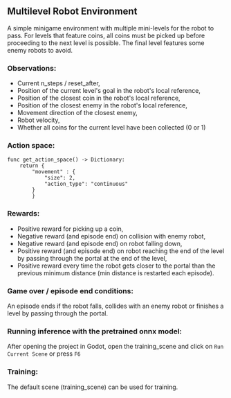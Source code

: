 ## Multilevel Robot Environment

A simple minigame environment with multiple mini-levels for the robot to pass.
For levels that feature coins, all coins must be picked up before proceeding to the next level is possible.
The final level features some enemy robots to avoid.

### Observations:
- Current n_steps / reset_after,
- Position of the current level's goal in the robot's local reference,
- Position of the closest coin in the robot's local reference,
- Position of the closest enemy in the robot's local reference,
- Movement direction of the closest enemy,
- Robot velocity,
- Whether all coins for the current level have been collected (0 or 1)

### Action space:
```gdscript
func get_action_space() -> Dictionary:
	return {
		"movement" : {
			"size": 2,
			"action_type": "continuous"
		}
		}
```

### Rewards:
- Positive reward for picking up a coin,
- Negative reward (and episode end) on collision with enemy robot,
- Negative reward (and episode end) on robot falling down,
- Positive reward (and episode end) on robot reaching the end of the level by passing through the portal at the end of the level,
- Positive reward every time the robot gets closer to the portal than the previous minimum distance (min distance is restarted each episode).

### Game over / episode end conditions:
An episode ends if the robot falls, collides with an enemy robot or finishes a level by passing through the portal.

### Running inference with the pretrained onnx model:
After opening the project in Godot, open the training_scene and click on `Run Current Scene` or press `F6`

### Training:
The default scene (training_scene) can be used for training.